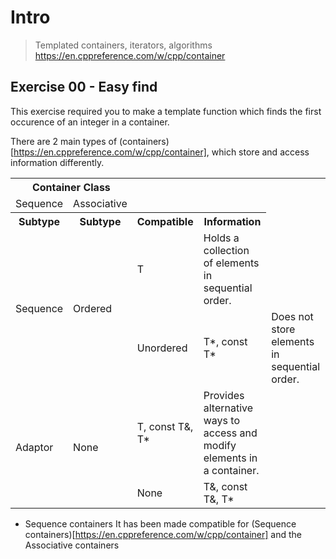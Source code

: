 # Intro
> Templated containers, iterators, algorithms
https://en.cppreference.com/w/cpp/container

## Exercise 00 - Easy find
This exercise required you to make a template function which finds the first occurence of an integer in a container.

There are 2 main types of (containers)[https://en.cppreference.com/w/cpp/container], which store and access information differently.
<table>
  <tr>
    <th colspan="2">Container Class</th>
  </tr>
  <tr>
    <td>Sequence</td>
    <td>Associative</td>
  </tr>
  <tr>
    <th>Subtype</th>
    <th>Subtype</th>
    <th>Compatible</th>
    <th>Information</th>
  </tr>
  <tr>
    <td rowspan="2">Sequence</td>
    <td rowspan="2">Ordered</td>
    <td>T</td>
    <td>Holds a collection of elements in sequential order.</td>
  </tr>
  <tr>
    <td>Unordered</td>
    <td>T*, const T*</td>
    <td>Does not store elements in sequential order.</td>
  </tr>
  <tr>
    <td rowspan="2">Adaptor</td>
    <td rowspan="2">None</td>
    <td>T, const T&, T*</td>
    <td>Provides alternative ways to access and modify elements in a container.</td>
  </tr>
  <tr>
    <td>None</td>
    <td>T&, const T&, T*</td>
    <td></td>
  </tr>
</table>

- Sequence containers
It has been made compatible for (Sequence containers)[https://en.cppreference.com/w/cpp/container] and the Associative containers
